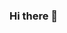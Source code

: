 ### Hi there 👋

<!--
**seekaddo/seekaddo** is a ✨ _special_ ✨ repository because its `README.md` (this file) appears on your GitHub profile.

Here are some ideas to get you started:

<div align="center">
  <img src="https://github-readme-stats.vercel.app/api?username=seekaddo&show_icons=true&hide_title=true" />
</div>

![](https://komarev.com/ghpvc/?username=seekaddo)
